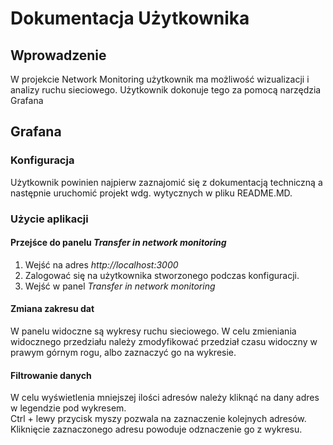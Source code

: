 # Dokumentacja Użytkownika
## Wprowadzenie
W projekcie Network Monitoring użytkownik ma możliwość
wizualizacji i analizy ruchu sieciowego. Użytkownik dokonuje
tego za pomocą narzędzia Grafana

## Grafana
### Konfiguracja
Użytkownik powinien najpierw zaznajomić się z dokumentacją techniczną
a następnie uruchomić projekt wdg. wytycznych w pliku
README.MD.

### Użycie aplikacji
#### Przejśce do panelu *Transfer in network monitoring*
1. Wejść na adres *http://localhost:3000*
2. Zalogować się na użytkownika stworzonego podczas konfiguracji.
3. Wejść w panel *Transfer in network monitoring*

   

#### Zmiana zakresu dat
W panelu widoczne są wykresy ruchu sieciowego. W celu
zmieniania widocznego przedziału należy zmodyfikować przedział
czasu widoczny w prawym górnym rogu, albo zaznaczyć go na wykresie.

#### Filtrowanie danych
W celu wyświetlenia mniejszej ilości adresów należy kliknąć na dany adres
w legendzie pod wykresem.  
Ctrl + lewy przycisk myszy pozwala na zaznaczenie kolejnych adresów.  
Kliknięcie zaznaczonego adresu powoduje odznaczenie go z wykresu.
